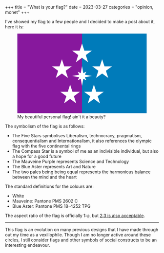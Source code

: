 +++
title = "What is your flag?"
date = 2023-03-27
categories = "opinion, monet"
+++

I've showed my flag to a few people and I decided to make a post about it, here it is:

<figure>
  <img src="/images/notebook/Personal%20Banner_1-Phi.png" alt="Personal Banner of Dania Rifki." />
  <figcaption>My beautiful personal flag! ain't it a beauty?</figcaption>
</figure>

The symbolism of the flag is as follows:

- The Five Stars symbolises Liberalism, technocracy, pragmatism, consequentialism and Internationalism, it also references the olympic flag with the five continental rings
- The Compass Star is a symbol of me as an indivisible individual, but also a hope for a good future
- The Mauveine Purple represents Science and Technology
- The Blue Aster represents Art and Nature
- The two pales being being equal represents the harmonious balance between the mind and the heart

The standard definitions for the colours are:

- White
- Mauveine: Pantone PMS 2602 C
- Blue Aster: Pantone PMS 18-4252 TPG

The aspect ratio of the flag is officially 1:φ, but [2:3 is also acceptable](/images/notebook/Personal%20Banner_2-3.png).

---

This flag is an evolution on many previous designs that I have made through out my time as a vexillophile. Though I am no longer active around these circles, I still consider flags and other symbols of social constructs to be an interesting endeavour.
